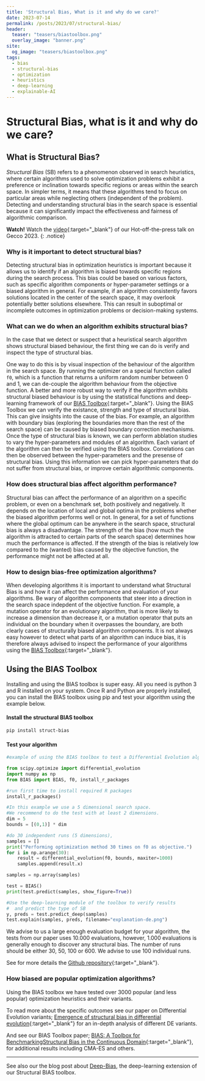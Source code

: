 ```yaml
---
title: 'Structural Bias, What is it and why do we care?'
date: 2023-07-14
permalink: /posts/2023/07/structural-bias/
header:
  teaser: "teasers/biastoolbox.png"
  overlay_image: "banner.png"
site:
  og_image: "teasers/biastoolbox.png"
tags:
  - bias
  - structural-bias
  - optimization
  - heuristics
  - deep-learning
  - explainable-AI
---
```



Structural Bias, what is it and why do we care?
====


## What is Structural Bias?

*Structural Bias* (SB) refers to a phenomenon observed in search heuristics, where certain algorithms used to solve optimization problems exhibit a preference or inclination towards specific regions or areas within the search space. In simpler terms, it means that these algorithms tend to focus on particular areas while neglecting others (independent of the problem). Detecting and understanding structural bias in the search space is essential because it can significantly impact the effectiveness and fairness of algorithmic comparison.

**Watch!** Watch the [video](https://youtu.be/tVBM56y-lU0){:target="_blank"} of our Hot-off-the-press talk on Gecco 2023.
{: .notice}


### Why is it important to detect structural bias?

Detecting structural bias in optimization heuristics is important because it allows us to identify if an algorithm is biased towards specific regions during the search process. This bias could be based on various factors, such as specific algorithm components or hyper-parameter settings or a biased algorithm in general. For example, if an algorithm consistently favors solutions located in the center of the search space, it may overlook potentially better solutions elsewhere. This can result in suboptimal or incomplete outcomes in optimization problems or decision-making systems.

### What can we do when an algorithm exhibits structural bias?

In the case that we detect or suspect that a heuristical search algorithm shows structural biased behaviour, the first thing we can do is verify and inspect the type of structural bias.

One way to do this is by visual inspection of the behaviour of the algorithm in the search space. By running the optimizer on a special function called `f0`, which is  a function that returns a uniform random number between 0 and 1, we can de-couple the algorithm behaviour from the objective function. A better and more robust way to verify if the algorithm exhibits structural biased behaviour is by using the statistical functions and deep-learning framework of our [BIAS Toolbox](https://github.com/Dvermetten/BIAS){:target="_blank"}.
Using the BIAS Toolbox we can verify the existance, strength and type of structural bias. This can give insights into the cause of the bias. For example, an algorithm with boundary bias (exploring the boundaries more than the rest of the search space) can be caused by biased boundary correction mechanisms. 
Once the type of structural bias is known, we can perform abblation studies to vary the hyper-parameters and modules of an algorithm. Each variant of the algorithm can then be verified using the BIAS toolbox.
Correlations can then be observed between the hyper-parameters and the presense of structural bias. Using this information we can pick hyper-parameters that do not suffer from structural bias, or improve certain algorithmic components.

### How does structural bias affect algorithm performance?

Structural bias can affect the performance of an algorithm on a specific problem, or even on a benchmark set, both positively and negatively. It depends on the location of local and global optima in the problems whether the biased algorithm performs well or not. In general, for a set of functions where the global optimum can be anywhere in the search space, structural bias is always a disadvantage.
The strength of the bias (how much the algorithm is attracted to certain parts of the search space) determines how much the performance is affected.
If the strength of the bias is relatively low compared to the (wanted) bias caused by the objective function, the performance might not be affected at all.

### How to design bias-free optimization algorithms?

When developing algorithms it is important to understand what Structural Bias is and how it can affect the performance and evaluation of your algorithms.
Be wary of algorithm components that steer into a direction in the search space indepdent of the objective function. For example, a mutation operator for an evolutionary algorithm, that is more likely to increase a dimension than decrease it, or a mutation operator that puts an individual on the boundary when it overpasses the boundary, are both clearly cases of structurally biased algorithm components.
It is not always easy however to detect what parts of an algorithm can induce bias, it is therefore always advised to inspect the performance of your algorithms using the [BIAS Toolbox](https://github.com/Dvermetten/BIAS){:target="_blank"}.

## Using the BIAS Toolbox

Installing and using the BIAS toolbox is super easy. All you need is python 3 and R installed on your system.
Once R and Python are properly installed, you can install the BIAS toolbox using pip and test your algorithm using the example below.

#### Install the structural BIAS toolbox

```sh
pip install struct-bias
```

#### Test your algorithm

```python
#example of using the BIAS toolbox to test a Differential Evolution algorithm

from scipy.optimize import differential_evolution
import numpy as np
from BIAS import BIAS, f0, install_r_packages

#run first time to install required R packages
install_r_packages()

#In this example we use a 5 dimensional search space.
#We recommend to do the test with at least 2 dimensions.
dim = 5
bounds = [(0,1)] * dim

#do 30 independent runs (5 dimensions), 
samples = []
print("Performing optimization method 30 times on f0 as objective.")
for i in np.arange(30):
    result = differential_evolution(f0, bounds, maxiter=1000)
    samples.append(result.x)

samples = np.array(samples)

test = BIAS()
print(test.predict(samples, show_figure=True))

#Use the deep-learning module of the toolbox to verify results
#  and predict the type of SB
y, preds = test.predict_deep(samples)
test.explain(samples, preds, filename="explanation-de.png")
```
We advise to us a large enough evaluation budget for your algorithm, the tests from our paper uses 10.000 evaluations, however, 1.000 evaluations is generally enough to discover any structural bias.
The number of runs should be either 30, 50, 100 or 600. We advise to use 100 individual runs.

See for more details the [Github repository](https://github.com/Dvermetten/BIAS){:target="_blank"}.


### How biased are popular optimization algorithms?

Using the BIAS toolbox we have tested over 3000 popular (and less popular) optimization heuristics and their variants.

To read more about the specific outcomes see our paper on Differential Evolution variants; [Emergence of structural bias in differential evolution](https://scholar.google.com/scholar?q=Emergence+of+structural+bias+in+differential+evolution){:target="_blank"} for an in-depth analysis of different DE variants.

And see our BIAS Toolbox paper; [BIAS: A Toolbox for BenchmarkingStructural Bias in the Continuous Domain](https://www.techrxiv.org/articles/preprint/BIAS_A_Toolbox_for_Benchmarking_Structural_Bias_in_the_Continuous_Domain/16594880){:target="_blank"}, for additional results including CMA-ES and others.

---

See also our the blog post about [Deep-Bias](https://nikivanstein.nl/posts/2023/07/gecco-doe2vec/), the deep-learning extension of our Structural BIAS toolbox.